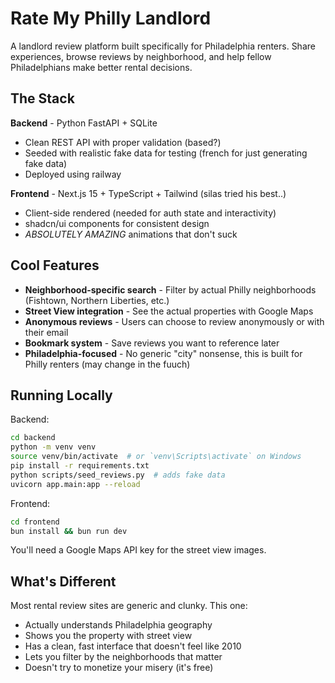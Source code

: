 # Rate My Philly Landlord

A landlord review platform built specifically for Philadelphia renters. Share experiences, browse reviews by neighborhood, and help fellow Philadelphians make better rental decisions.

## The Stack

**Backend** - Python FastAPI + SQLite
- Clean REST API with proper validation (based?)
- Seeded with realistic fake data for testing (french for just generating fake data)
- Deployed using railway

**Frontend** - Next.js 15 + TypeScript + Tailwind (silas tried his best..)
- Client-side rendered (needed for auth state and interactivity)
- shadcn/ui components for consistent design
- _ABSOLUTELY AMAZING_ animations that don't suck

## Cool Features

- **Neighborhood-specific search** - Filter by actual Philly neighborhoods (Fishtown, Northern Liberties, etc.)
- **Street View integration** - See the actual properties with Google Maps
- **Anonymous reviews** - Users can choose to review anonymously or with their email
- **Bookmark system** - Save reviews you want to reference later
- **Philadelphia-focused** - No generic "city" nonsense, this is built for Philly renters (may change in the fuuch)

## Running Locally

Backend:
```bash
cd backend
python -m venv venv
source venv/bin/activate  # or `venv\Scripts\activate` on Windows
pip install -r requirements.txt
python scripts/seed_reviews.py  # adds fake data
uvicorn app.main:app --reload
```

Frontend:
```bash
cd frontend
bun install && bun run dev
```

You'll need a Google Maps API key for the street view images.

## What's Different

Most rental review sites are generic and clunky. This one:
- Actually understands Philadelphia geography
- Shows you the property with street view
- Has a clean, fast interface that doesn't feel like 2010
- Lets you filter by the neighborhoods that matter
- Doesn't try to monetize your misery (it's free)
